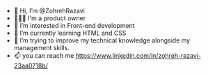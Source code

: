 - 👋 Hi, I’m @ZohrehRazavi
- 👩🏻‍💼 I'm a product owner
- 👀 I’m interested in Front-end development
- 🌱 I’m currently learning HTML and CSS
- 💞️ I’m trying to improve my technical knowledge alongside my management skills. 
- 📫 you can reach me https://www.linkedin.com/in/zohreh-razavi-23aa0718b/

<!---
ZohrehRazavi/ZohrehRazavi is a ✨ special ✨ repository because its `README.md` (this file) appears on your GitHub profile.
You can click the Preview link to take a look at your changes.
--->
